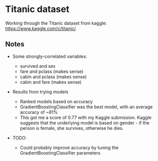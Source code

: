 
# Titanic dataset

Working through the Titanic dataset from kaggle: https://www.kaggle.com/c/titanic/

## Notes

- Some strongly-correlated variables:
  - survived and sex
  - fare and pclass (makes sense)
  - cabin and pclass (makes sense)
  - cabin and fare (makes sense)

- Results from trying models
  - Ranked models based on accuracy
  - GradientBoostingClassifier was the best model, with an average accuracy of ~81%
  - This got me a score of 0.77 with my Kaggle submission. Kaggle suggests that the underlying model is based on gender - if the person is female, she survives, otherwise he dies.

- TODO:
  - Could probably improve accuracy by tuning the GradientBoostingClassifier parameters
